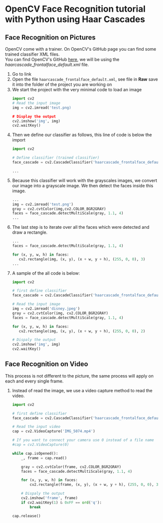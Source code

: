 # OpenCV Face Recognition tutorial with Python using Haar Cascades 
## Face Recognition on Pictures

OpenCV come with a trainer. On OpenCV's GitHub page you can find some trained classifier XML files.  
You can find OpenCV's GitHub [here](https://github.com/opencv/opencv/tree/master/data/haarcascades), we will be using the *haarcascade_frontalface_default.xml* file.  

1. Go to link
2. Open the file `haarcascade_frontalface_default.xml`, see file in **Raw** save it into the folder of the project you are working on
3. We start the project with the very minimal code to load an image
   ```python
   import cv2
   # Read the input image
   img = cv2.imread('test.png)

   # Display the output
   cv2.imshow('img', img)
   cv2.waitKey()
   ```
4. Then we define our classifier as follows, this line of code is below the import
   ```python
   import cv2

   # Define classifier (trained classifier)
   face_cascade = cv2.CascadeClassifier('haarcascade_frontalface_default.xml')
   
   ...
   ```
5. Because this classifier will work with the grayscales images, we convert our image into a grayscale image.  We then detect the faces inside this image.
   ```python
   ...
   img = cv2.imread('test.png')
   gray = cv2.cvtColor(img,cv2.COLOR_BGR2GRAY)
   faces = face_cascade.detectMultiScale(gray, 1.1, 4)
   ...
   ```
6. The last step is to iterate over all the faces which were detected and draw a rectangle.
   ```python
   ...
   faces = face_cascade.detectMultiScale(gray, 1.1, 4)

   for (x, y, w, h) in faces:
      cv2.rectangle(img, (x, y), (x + w, y + h), (255, 0, 0), 3)
   ...
   ```
7. A sample of the all code is below:
   ```python
   import cv2

   # first define classifier
   face_cascade = cv2.CascadeClassifier('haarcascade_frontalface_default.xml')

   # Read the input image
   img = cv2.imread('disney.jpeg')
   gray = cv2.cvtColor(img, cv2.COLOR_BGR2GRAY)
   faces = face_cascade.detectMultiScale(gray, 1.1, 4)

   for (x, y, w, h) in faces:
      cv2.rectangle(img, (x, y), (x + w, y + h), (255, 0, 0), 2)

   # Dispaly the output
   cv2.imshow('img', img)
   cv2.waitKey()
   ```

## Face Recognition on Video  

This process is not different to the picture, the same process will apply on each and every single frame.
1. Instead of read the image, we use a video capture method to read the video.
   ```python
   import cv2

   # first define classifier
   face_cascade = cv2.CascadeClassifier('haarcascade_frontalface_default.xml')
   
   # Read the input video
   cap = cv2.VideoCapture('IMG_5074.mp4')
   
   # If you want to connect your camera use 0 instead of a file name
   #cap = cv2.VideoCapture(0)
   
   while cap.isOpened():
       _, frame = cap.read()
   
       gray = cv2.cvtColor(frame, cv2.COLOR_BGR2GRAY)
       faces = face_cascade.detectMultiScale(gray, 1.1, 4)
   
       for (x, y, w, h) in faces:
           cv2.rectangle(frame, (x, y), (x + w, y + h), (255, 0, 0), 3)
   
       # Dispaly the output
       cv2.imshow('frame', frame)
       if cv2.waitKey(1) & 0xFF == ord('q'):
           break
   
   cap.release() 
   ```

